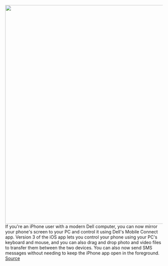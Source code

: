 <img src='https://cdn.vox-cdn.com/thumbor/_tCr9qgyvpOFkTePHQOkCU_Alp0=/0x0:5000x2811/1200x800/filters:focal(2809x889:3609x1689)/cdn.vox-cdn.com/uploads/chorus_image/image/66551221/Dell_Mobile_Connect___Mirroring__iOS_only.0.png' width='700px' /><br/>
If you're an iPhone user with a modern Dell computer, you can now mirror your phone's screen to your PC and control it using Dell's Mobile Connect app. Version 3 of the iOS app lets you control your phone using your PC's keyboard and mouse, and you can also drag and drop photo and video files to transfer them between the two devices. You can also now send SMS messages without needing to keep the iPhone app open in the foreground.
<a href='https://www.theverge.com/2020/3/25/21193655/dell-mobile-connect-ios-pc-screen-mirroring-drag-and-drop-transfer-files'> Source <a/>